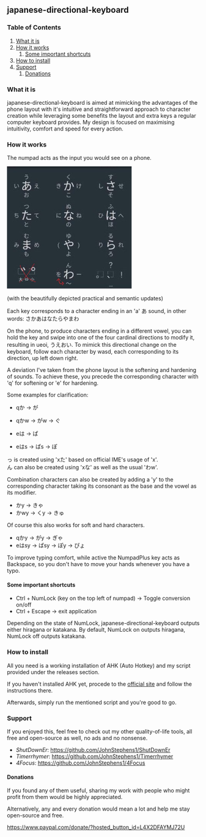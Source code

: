 ## japanese-directional-keyboard

### Table of Contents
1. [What it is](#what-it-is)
2. [How it works](#how-it-works)
   1. [Some important shortcuts](#some-important-shortcuts)
3. [How to install](#how-to-install)
5. [Support](#support)
   1. [Donations](#donations)

### What it is

japanese-directional-keyboard is aimed at mimicking the advantages of the phone layout with it's intuitive and straightforward approach to character creation while leveraging some benefits the layout and extra keys a regular computer keyboard provides.
My design is focused on maximising intuitivity, comfort and speed for every action.

### How it works

The numpad acts as the input you would see on a phone.

![japanese-phone-keyboard](./readme-images/jap-phone-keyboard.jpg)

(with the beautifully depicted practical and semantic updates)

Each key corresponds to a character ending in an 'a' あ sound, in other words: さかあはなたらやまわ

On the phone, to produce characters ending in a different vowel, you can hold the key and swipe into one of the four cardinal directions to modify it, resulting in ueoi, うえおい.
To mimick this directional change on the keyboard, follow each character by wasd, each corresponding to its direction, up left down right.

A deviation I've taken from the phone layout is the softening and hardening of sounds. To achieve these, you precede the corresponding character with 'q' for softening or 'e' for hardening.

Some examples for clarification:

- qか -> が
- qかw -> がw -> ぐ

- eは -> ぱ
- eはs -> ぱs -> ぽ

っ is created using 'xた' based on official IME's usage of 'x'. \
ん can also be created using 'xな' as well as the usual 'わw'.

Combination characters can also be created by adding a 'y' to the corresponding character taking its consonant as the base and the vowel as its modifier.

- かy -> きゃ
- かwy -> くy -> きゅ

Of course this also works for soft and hard characters.

- qかy -> がy -> ぎゃ
- eはsy -> ぱsy -> ぽy -> ぴょ

To improve typing comfort, while active the NumpadPlus key acts as Backspace, so you don't have to move your hands whenever you have a typo.

#### Some important shortcuts

- Ctrl + NumLock (key on the top left of numpad) -> Toggle conversion on/off
- Ctrl + Escape -> exit application

Depending on the state of NumLock, japanese-directional-keyboard outputs either hiragana or katakana. By default, NumLock on outputs hiragana, NumLock off outputs katakana. 


### How to install

All you need is a working installation of AHK (Auto Hotkey) and my script provided under the releases section.

If you haven't installed AHK yet, procede to the [official site](https://www.autohotkey.com/) and follow the instructions there.

Afterwards, simply run the mentioned script and you're good to go.


### Support

If you enjoyed this, feel free to check out my other quality-of-life tools, all free and open-source as well, no ads and no nonsense.

- _ShutDownEr_: https://github.com/JohnStephens1/ShutDownEr
- _Timerrhymer_: https://github.com/JohnStephens1/Timerrhymer
- _4Focus_: https://github.com/JohnStephens1/4Focus

#### Donations

If you found any of them useful, sharing my work with people who might profit from them would be highly appreciated.

Alternatively, any and every donation would mean a lot and help me stay open-source and free.

https://www.paypal.com/donate/?hosted_button_id=L4X2DFAYMJ72U
